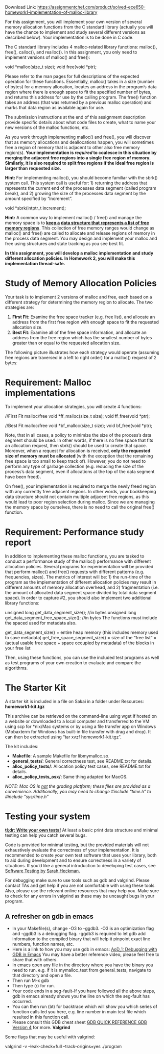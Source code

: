 Download Link: https://assignmentchef.com/product/solved-ece650-homework1-implementation-of-malloc-library
<br>



For this assignment, you will implement your own version of several memory allocation functions from the C standard library (actually you will have the chance to implement and study several different versions as described below). Your implementation is to be done in C code.

The C standard library includes 4 malloc-related library functions: malloc(), free(), calloc(), and realloc(). In this assignment, you only need to implement versions of malloc() and free():

void *malloc(size_t size);        void free(void *ptr);

Please refer to the man pages for full descriptions of the expected operation for these functions. Essentially, malloc() takes in a size (number of bytes) for a memory allocation, locates an address in the program’s data region where there is enough space to fit the specified number of bytes, and returns this address for use by the calling program. The free() function takes an address (that was returned by a previous malloc operation) and marks that data region as available again for use.

The submission instructions at the end of this assignment description provide specific details about what code files to create, what to name your new versions of the malloc functions, etc.

As you work through implementing malloc() and free(), you will discover that as memory allocations and deallocations happen, you will sometimes free a region of memory that is adjacent to other also free memory region(s).  <strong>Your implementation is <em>required</em> to coalesce in this situation by merging the adjacent free regions into a single free region of memory. Similarly, it is also required to split free regions if the ideal free region is larger than requested size. </strong>

<strong>Hint: </strong>For implementing malloc(), you should become familiar with the sbrk() system call. This system call is useful for: 1) returning the address that represents the current end of the processes data segment (called program break), and 2) growing the size of the processes data segment by the amount specified by “increment”.

void *sbrk(intptr_t increment);

<strong>Hint:</strong> A common way to implement malloc() / free() and manage the memory space is to <strong><u>keep a</u> <u>data structure that represents a list of free memory regions</u></strong>. This collection of free memory ranges would change as malloc() and free() are called to allocate and release regions of memory in the process data segment. You may design and implement your malloc and free using structures and state tracking as you see best fit.

<strong>In this assignment, you will develop a malloc implementation and study different allocation policies. In Homework 2, you will make this implementation thread-safe.</strong>

<h1>Study of Memory Allocation Policies</h1>

Your task is to implement 2 versions of malloc and free, each based on a different strategy for determining the memory region to allocate.  The two strategies are:

<ol>

 <li><strong>First Fit</strong>: Examine the free space tracker (e.g. free list), and allocate an address from the first free region with enough space to fit the requested allocation size.</li>

 <li><strong>Best Fit</strong>: Examine all of the free space information, and allocate an address from the free region which has the smallest number of bytes greater than or equal to the requested allocation size.</li>

</ol>

The following picture illustrates how each strategy would operate (assuming free regions are traversed in a left to right order) for a malloc() request of 2 bytes:




<h1>Requirement: Malloc implementations</h1>

To implement your allocation strategies, you will create 4 functions:

//First Fit malloc/free void *ff_malloc(size_t size); void ff_free(void *ptr);

//Best Fit malloc/free void *bf_malloc(size_t size); void bf_free(void *ptr);

Note, that in all cases, a policy to minimize the size of the process’s data segment should be used. In other words, if there is no free space that fits an allocation request, then sbrk() should be used to create that space. Moreover, when a request for allocation is received, <strong>only the requested size of memory must be allocated </strong>(with the exception that the remaining free space is too small to keep track of). However, you do not need to perform any type of garbage collection (e.g. reducing the size of the process’s data segment, even if allocations at the top of the data segment have been freed).

On free(), your implementation is required to merge the newly freed region with any currently free adjacent regions. In other words, your bookkeeping data structure should not contain multiple adjacent free regions, as this would lead to poor region selection during malloc. Since we are managing the memory space by ourselves, there is no need to call the original free() function.

<h1>Requirement: Performance study report</h1>

In addition to implementing these malloc functions, you are tasked to conduct a performance study of the malloc() performance with different allocation policies.  Several programs for experimentation will be provided that perform malloc() and free() requests with different patterns (e.g. frequencies, sizes). The metrics of interest will be: 1) the run-time of the program as the implementation of different allocation policies may result in different amounts of memory allocation overhead, and 2) fragmentation (i.e. the amount of allocated data segment space divided by total data segment space).  In order to capture #2, you should also implement two additional library functions:

unsigned long get_data_segment_size(); //in bytes unsigned long get_data_segment_free_space_size(); //in bytes The functions must include the spaced used for metadata also.

get_data_segment_size() = entire heap memory (this includes memory used to save metadata) get_free_space_segment_size() = size of the “free list” = (actual usable free space + space occupied by metadata) of the blocks in your free list

Then, using these functions, you can use the included test programs as well as test programs of your own creation to evaluate and compare the algorithms.

<h1>The Starter Kit</h1>

A starter kit is included in a file on Sakai in a folder under Resources: <strong>homework1-kit.tgz</strong>

This archive can be retrieved on the command-line using wget if hosted on a website or downloaded to a local computer and transferred to the VM using scp for *nix/Mac systems or by using a file transfer app on Windows (Mobaxterm for Windows has built-in file transfer with drag and drop). It can then be extracted using “tar xvzf homework1-kit.tgz”.

The kit includes:

<ul>

 <li><strong>Makefile</strong>: A sample Makefile for libmymalloc.so.</li>

 <li><strong>general_tests/</strong>: General correctness test, see README.txt for details.</li>

 <li><strong>alloc_policy_tests/</strong>: Allocation policy test cases, see README.txt for details.</li>

 <li><strong>alloc_policy_tests_osx/</strong>: Same thing adapted for MacOS.</li>

</ul>

<em>NOTE: Mac OS is <u>not</u> the grading platform; these files are provided as a convenience. Additionally, you may need to change #include “time.h” to #include “sys/time.h”</em>

<h1>Testing your system</h1>

<strong><u>tl;dr: Write your own tests!</u></strong> At least a basic print data structure and minimal testing can help you catch several bugs.

Code is provided for minimal testing, but the provided materials will not exhaustively evaluate the correctness of your implementation. It is recommended to create your own test software that uses your library, both to aid during development and to ensure correctness in a variety of situations. If you’d like a general introduction to developing test cases, see <a href="https://www.csc.ncsu.edu/courses/csc216-common/Heckman/lectures/04_Testing.pdf">Software Testing by</a> <a href="https://www.csc.ncsu.edu/courses/csc216-common/Heckman/lectures/04_Testing.pdf">Sarah Heckman</a><a href="https://www.csc.ncsu.edu/courses/csc216-common/Heckman/lectures/04_Testing.pdf">.</a>

For debugging make sure to use tools such as gdb and valgrind. Please contact TAs and get help if you are not comfortable with using these tools. Also, please use the relevant online resources that may help you. Make sure to check for any errors in valgrind as these may be uncaught bugs in your program.

<h2>A         refresher     on       gdb     in        emacs</h2>

<ul>

 <li>In your Makefile(s), change -O3 to -ggdb3. -O3 is an optimization flag and -ggdb3 is a debugging flag. -ggdb3 is required to let gdb add information to the compiled binary that will help it pinpoint exact line numbers, function names, etc.</li>

 <li>Here is a link to how you may use gdb in emacs: <a href="https://www.youtube.com/watch?v=Vn1kDWVxq4s">AoD_1: Debugging with GDB in Emacs</a> You may have a better reference video, please feel free to share that with others.</li>

 <li>In emacs open any file in the directory where you have the binary you need to run. e.g. if it is mymalloc_test from general_tests, navigate to that directory and open a file.</li>

 <li>Then run M-x gdb</li>

 <li>Then type (r) for run.</li>

 <li>Your code ends in a seg-fault–If you have followed all the above steps, gdb in emacs already shows you the line on which the seg-fault has occurred.</li>

 <li>You can then run (bt) for backtrace which will show you which series of function calls led you here, e.g. line number in main test file which resulted in this function call.</li>

 <li>Please consult this GDB cheat sheet <a href="http://users.ece.utexas.edu/~adnan/gdb-refcard.pdf">GDB QUICK REFERENCE GDB Version 4</a> for more. <strong>Valgrind </strong></li>

</ul>

Some flags that may be useful with valgrind:

valgrind -v –leak-check=full –track-origins=yes ./program
